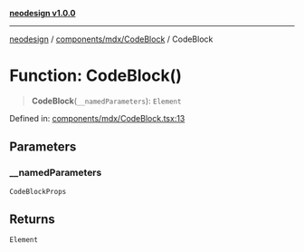 [**neodesign v1.0.0**](../../../../README.md)

***

[neodesign](../../../../modules.md) / [components/mdx/CodeBlock](../README.md) / CodeBlock

# Function: CodeBlock()

> **CodeBlock**(`__namedParameters`): `Element`

Defined in: [components/mdx/CodeBlock.tsx:13](https://github.com/mladjom/neodesign/blob/12ebc446849a001345c104056aef95c6372b148e/components/mdx/CodeBlock.tsx#L13)

## Parameters

### \_\_namedParameters

`CodeBlockProps`

## Returns

`Element`
